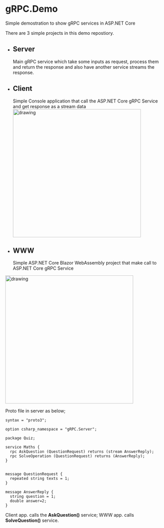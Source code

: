 # gRPC.Demo
 
Simple demostration to show gRPC services in ASP.NET Core

There are 3 simple projects in this demo repostiory.

- ## Server 
  Main gRPC service which take some inputs as request, process them and return the response and also have another service streams the response.
- ## Client
  Simple Console application that call the ASP.NET Core gRPC Service and get response as a stream data
  <img src="https://github.com/ardacetinkaya/gRPC.Demo/blob/master/_Images/grpc.gif" alt="drawing" width="400px"/>
- ## WWW
  Simple ASP.NET Core Blazor WebAssembly project that make call to ASP.NET Core gRPC Service

<img src="https://github.com/ardacetinkaya/gRPC.Demo/blob/master/_Images/gRPC-Web.gif" alt="drawing" width="400px"/>

Proto file in server as below;

```
syntax = "proto3";

option csharp_namespace = "gRPC.Server";

package Quiz;

service Maths {
  rpc AskQuestion (QuestionRequest) returns (stream AnswerReply);
  rpc SolveOperation (QuestionRequest) returns (AnswerReply);
}


message QuestionRequest {
  repeated string texts = 1;
}

message AnswerReply {
  string question = 1;
  double answer=2;
}

```

Client app. calls the __AskQuestion()__ service; WWW app. calls __SolveQuestion()__ service.
